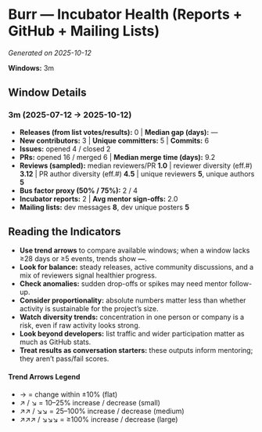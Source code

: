 # Burr — Incubator Health (Reports + GitHub + Mailing Lists)
_Generated on 2025-10-12_

**Windows:** 3m

## Window Details
### 3m  (2025-07-12 → 2025-10-12)
- **Releases (from list votes/results):** 0  |  **Median gap (days):** —
- **New contributors:** 3  |  **Unique committers:** 5  |  **Commits:** 6
- **Issues:** opened 4 / closed 2
- **PRs:** opened 16 / merged 6  |  **Median merge time (days):** 9.2
- **Reviews (sampled):** median reviewers/PR **1.0**  |  reviewer diversity (eff.#) **3.12**  |  PR author diversity (eff.#) **4.5**  |  unique reviewers **5**, unique authors **5**
- **Bus factor proxy (50% / 75%):** 2 / 4
- **Incubator reports:** 2  |  **Avg mentor sign-offs:** 2.0
- **Mailing lists:** dev messages **8**, dev unique posters **5**

## Reading the Indicators
- **Use trend arrows** to compare available windows; when a window lacks ≥28 days or ≥5 events, trends show **—**.
- **Look for balance:** steady releases, active community discussions, and a mix of reviewers signal healthier progress.
- **Check anomalies:** sudden drop-offs or spikes may need mentor follow-up.
- **Consider proportionality:** absolute numbers matter less than whether activity is sustainable for the project’s size.
- **Watch diversity trends:** concentration in one person or company is a risk, even if raw activity looks strong.
- **Look beyond developers:** list traffic and wider participation matter as much as GitHub stats.
- **Treat results as conversation starters:** these outputs inform mentoring; they aren’t pass/fail scores.

#### Trend Arrows Legend
- →  = change within ±10% (flat)
- ↗ / ↘ = 10–25% increase / decrease (small)
- ↗↗ / ↘↘ = 25–100% increase / decrease (medium)
- ↗↗↗ / ↘↘↘ = ≥100% increase / decrease (large)
